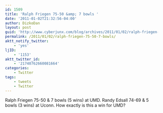 ```yaml
---
id: 1509
title: 'Ralph Friegen 75-50 &amp; 7 bowls '
date: '2011-01-02T21:32:56-04:00'
author: DizkoDan
layout: post
guid: 'http://www.cyberjunx.com/blog/archives/2011/01/02/ralph-friegen-75-50-7-bowls/'
permalink: /2011/01/02/ralph-friegen-75-50-7-bowls/
aktt_notify_twitter:
    - 'yes'
ljID:
    - '1153'
aktt_twitter_id:
    - '21740762660081664'
categories:
    - Twitter
tags:
    - tweets
    - Twitter
---
```


Ralph Friegen 75-50 &amp; 7 bowls (5 wins) at UMD. Randy Edsall 74-69 &amp; 5 bowls (3 wins) at Uconn. How exactly is this a win for UMD?